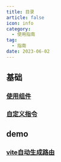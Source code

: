 ```yaml
---
title: 目录
article: false
icon: info
category:
  - 使用指南
tag:
  - 指南
date: 2023-06-02
---
```


## 基础
### [使用组件](component.md)
### [自定义指令](directives.md)

## demo
### [vite自动生成路由](createViteRouter.md)